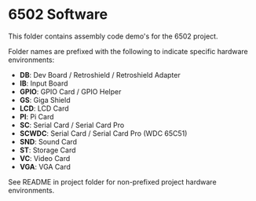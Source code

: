 6502 Software
=============

This folder contains assembly code demo's for the 6502 project.

Folder names are prefixed with the following to indicate specific hardware environments:

- **DB**: Dev Board / Retroshield / Retroshield Adapter
- **IB**: Input Board
- **GPIO**: GPIO Card / GPIO Helper
- **GS**: Giga Shield
- **LCD**: LCD Card
- **PI**: Pi Card
- **SC**: Serial Card / Serial Card Pro
- **SCWDC**: Serial Card / Serial Card Pro (WDC 65C51)
- **SND**: Sound Card
- **ST**: Storage Card
- **VC**: Video Card
- **VGA**: VGA Card

See README in project folder for non-prefixed project hardware environments.
